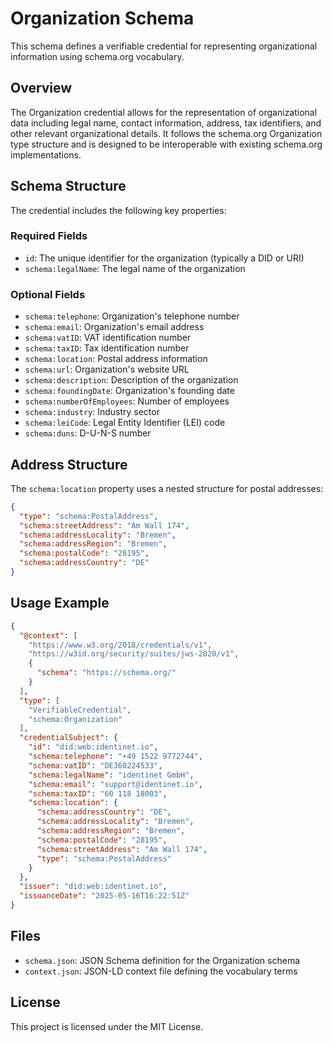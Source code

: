 # Organization Schema

This schema defines a verifiable credential for representing organizational information using schema.org vocabulary.

## Overview

The Organization credential allows for the representation of organizational data including legal name, contact information, address, tax identifiers, and other relevant organizational details. It follows the schema.org Organization type structure and is designed to be interoperable with existing schema.org implementations.

## Schema Structure

The credential includes the following key properties:

### Required Fields
- `id`: The unique identifier for the organization (typically a DID or URI)
- `schema:legalName`: The legal name of the organization

### Optional Fields
- `schema:telephone`: Organization's telephone number
- `schema:email`: Organization's email address
- `schema:vatID`: VAT identification number
- `schema:taxID`: Tax identification number
- `schema:location`: Postal address information
- `schema:url`: Organization's website URL
- `schema:description`: Description of the organization
- `schema:foundingDate`: Organization's founding date
- `schema:numberOfEmployees`: Number of employees
- `schema:industry`: Industry sector
- `schema:leiCode`: Legal Entity Identifier (LEI) code
- `schema:duns`: D-U-N-S number

## Address Structure

The `schema:location` property uses a nested structure for postal addresses:

```json
{
  "type": "schema:PostalAddress",
  "schema:streetAddress": "Am Wall 174",
  "schema:addressLocality": "Bremen",
  "schema:addressRegion": "Bremen",
  "schema:postalCode": "28195",
  "schema:addressCountry": "DE"
}
```

## Usage Example

```json
{
  "@context": [
    "https://www.w3.org/2018/credentials/v1",
    "https://w3id.org/security/suites/jws-2020/v1",
    {
      "schema": "https://schema.org/"
    }
  ],
  "type": [
    "VerifiableCredential",
    "schema:Organization"
  ],
  "credentialSubject": {
    "id": "did:web:identinet.io",
    "schema:telephone": "+49 1522 9772744",
    "schema:vatID": "DE360224533",
    "schema:legalName": "identinet GmbH",
    "schema:email": "support@identinet.io",
    "schema:taxID": "60 118 18003",
    "schema:location": {
      "schema:addressCountry": "DE",
      "schema:addressLocality": "Bremen",
      "schema:addressRegion": "Bremen",
      "schema:postalCode": "28195",
      "schema:streetAddress": "Am Wall 174",
      "type": "schema:PostalAddress"
    }
  },
  "issuer": "did:web:identinet.io",
  "issuanceDate": "2025-05-16T16:22:51Z"
}
```

## Files

- `schema.json`: JSON Schema definition for the Organization schema
- `context.json`: JSON-LD context file defining the vocabulary terms

## License

This project is licensed under the MIT License. 